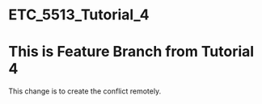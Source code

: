 # ETC_5513_Tutorial_4

# This is Feature Branch from Tutorial 4

This change is to create the conflict remotely.
